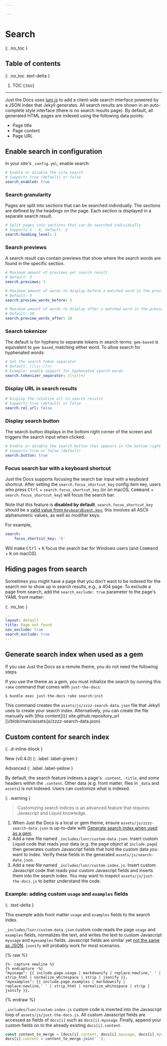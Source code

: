 ```yaml
---

---
```


# Search
{: .no_toc }

## Table of contents
{: .no_toc .text-delta }

1. TOC
{:toc}

---

Just the Docs uses [lunr.js](https://lunrjs.com) to add a client-side search interface powered by a JSON index that Jekyll generates.
All search results are shown in an auto-complete style interface (there is no search results page).
By default, all generated HTML pages are indexed using the following data points:

- Page title
- Page content
- Page URL

## Enable search in configuration

In your site's `_config.yml`, enable search:

```yaml
# Enable or disable the site search
# Supports true (default) or false
search_enabled: true
```

### Search granularity

Pages are split into sections that can be searched individually.
The sections are defined by the headings on the page.
Each section is displayed in a separate search result.

```yaml
# Split pages into sections that can be searched individually
# Supports 1 - 6, default: 2
search.heading_level: 2
```

### Search previews

A search result can contain previews that show where the search words are found in the specific section.

```yaml
# Maximum amount of previews per search result
# Default: 3
search.previews: 3

# Maximum amount of words to display before a matched word in the preview
# Default: 5
search.preview_words_before: 5

# Maximum amount of words to display after a matched word in the preview
# Default: 10
search.preview_words_after: 10
```

### Search tokenizer

The default is for hyphens to separate tokens in search terms:
`gem-based` is equivalent to `gem based`, matching either word.
To allow search for hyphenated words:

```yaml
# Set the search token separator
# Default: /[\s\-/]+/
# Example: enable support for hyphenated search words
search.tokenizer_separator: /[\s/]+/
```

### Display URL in search results

```yaml
# Display the relative url in search results
# Supports true (default) or false
search.rel_url: false
```

### Display search button

The search button displays in the bottom right corner of the screen and triggers the search input when clicked.

```yaml
# Enable or disable the search button that appears in the bottom right corner of every page
# Supports true or false (default)
search.button: true
```

### Focus search bar with a keyboard shortcut

Just the Docs supports focusing the search bar input with a keyboard shortcut. After setting the `search.focus_shortcut_key` config item key, users who press <kbd>Ctrl</kbd> + `search.focus_shortcut_key` (or on macOS, <kbd>Command</kbd> + `search.focus_shortcut_key`) will focus the search bar.

Note that this feature is **disabled by default**. `search.focus_shortcut_key` should be a [valid value from `KeyboardEvent.key`](https://developer.mozilla.org/en-US/docs/Web/API/KeyboardEvent/key); this involves all ASCII alphanumeric values, as well as modifier keys.

For example,

```yaml
search:
    focus_shortcut_key: 'k'
```

Will make <kbd>Ctrl</kbd> + <kbd>K</kbd> focus the search bar for Windows users (and <kbd>Command</kbd> + <kbd>K</kbd> on macOS).

## Hiding pages from search

Sometimes you might have a page that you don't want to be indexed for the search nor to show up in search results, e.g., a 404 page.
To exclude a page from search, add the `search_exclude: true` parameter to the page's YAML front matter:

{: .no_toc }

```yaml
---
layout: default
title: Page not found
nav_exclude: true
search_exclude: true
---

```

## Generate search index when used as a gem

If you use Just the Docs as a remote theme, you do not need the following steps.

If you use the theme as a gem, you must initialize the search by running this `rake` command that comes with `just-the-docs`:

```bash
$ bundle exec just-the-docs rake search:init
```

This command creates the `assets/js/zzzz-search-data.json` file that Jekyll uses to create your search index.
Alternatively, you can create the file manually with [this content]({{ site.github.repository_url }}/blob/main/assets/js/zzzz-search-data.json).

## Custom content for search index
{: .d-inline-block }

New (v0.4.0)
{: .label .label-green }

Advanced
{: .label .label-yellow }

By default, the search feature indexes a page's `.content`, `.title`, and *some* headers within the `.content`. Other data (e.g. front matter, files in `_data` and `assets`) is not indexed. Users can customize what is indexed.

{: .warning }
> Customizing search indices is an advanced feature that requires Javascript and Liquid knowledge.

1. When Just the Docs is a local or gem theme, ensure `assets/js/zzzz-search-data.json` is up-to-date with [Generate search index when used as a gem](#generate-search-index-when-used-as-a-gem).
2. Add a new file named `_includes/lunr/custom-data.json`. Insert custom Liquid code that reads your data (e.g. the page object at `include.page`) then generates custom Javascript fields that hold the custom data you want to index. Verify these fields in the generated `assets/js/search-data.json`.
3. Add a new file named `_includes/lunr/custom-index.js`. Insert custom Javascript code that reads your custom Javascript fields and inserts them into the search index. You may want to inspect `assets/js/just-the-docs.js` to better understand the code.

### Example: adding custom `usage` and `examples` fields
{: .text-delta }

This example adds front matter `usage` and `examples` fields to the search index.

`_includes/lunr/custom-data.json` custom code reads the page `usage` and `examples` fields, normalizes the text, and writes the text to custom Javascript `myusage` and `myexamples` fields. Javascript fields are similar yet [not the same as JSON](https://developer.mozilla.org/en-US/docs/Web/JavaScript/Reference/Global_Objects/JSON#javascript_and_json_differences). `jsonify` will probably work for most scenarios.

{% raw %}
```liquid
{%- capture newline %}
{% endcapture -%}
"myusage": {{ include.page.usage | markdownify | replace:newline,' ' | strip_html | normalize_whitespace | strip | jsonify }},
"myexamples": {{ include.page.examples | markdownify | replace:newline,' ' | strip_html | normalize_whitespace | strip | jsonify }},
```
{% endraw %}

`_includes/lunr/custom-index.js` custom code is inserted into the Javascript loop of `assets/js/just-the-docs.js`. All custom Javascript fields are accessed as fields of `docs[i]` such as `docs[i].myusage`. Finally, append your custom fields on to the already existing `docs[i].content`.

```javascript
const content_to_merge = [docs[i].content, docs[i].myusage, docs[i].myexamples];
docs[i].content = content_to_merge.join(' ');
```
